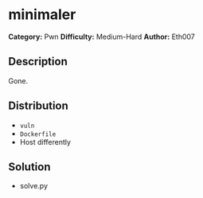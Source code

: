 # minimaler
**Category:** Pwn
**Difficulty:** Medium-Hard
**Author:** Eth007

## Description

Gone.

## Distribution

- `vuln`
- `Dockerfile`
- Host differently

## Solution

- solve.py

